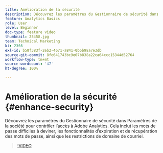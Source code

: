 ```yaml
---
title: Amélioration de la sécurité
description: Découvrez les paramètres du Gestionnaire de sécurité dans Paramètres de la société pour contrôler l’accès à Adobe Analytics.
feature: Analytics Basics
role: User
level: Beginner
doc-type: feature video
thumbnail: 25458.jpg
team: Technical Marketing
kt: 2366
exl-id: b50f383f-2eb2-4671-a841-0b5b98a7e3db
source-git-commit: 8fc641743bc9e07b838a22ca64ccc15344d52764
workflow-type: tm+mt
source-wordcount: '47'
ht-degree: 100%

---
```


# Amélioration de la sécurité {#enhance-security}

Découvrez les paramètres du Gestionnaire de sécurité dans Paramètres de la société pour contrôler l’accès à Adobe Analytics. Cela inclut les mots de passe difficiles à deviner, les fonctionnalités d’expiration et de récupération des mots de passe, ainsi que les restrictions de domaine de courriel.

>[!VIDEO](https://video.tv.adobe.com/v/40791/?quality=12&learn=on&captions=fre_fr)

